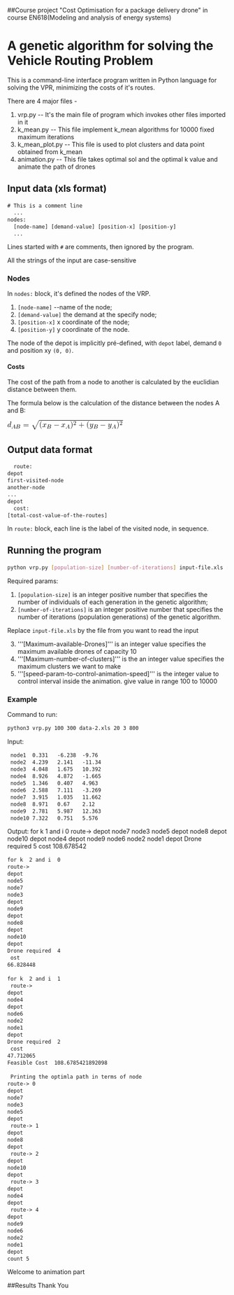 ##Course project "Cost Optimisation for a package delivery drone" in course EN618(Modeling and analysis of energy systems) 

# A genetic algorithm for solving the Vehicle Routing Problem
This is a command-line interface program written in Python language for solving the VPR, minimizing the costs of it's routes.


There are 4 major files -
1. vrp.py -- It's the main file of program which invokes other files imported in it
2. k_mean.py -- This file implement k_mean algorithms for 10000 fixed maximum iterations
3. k_mean_plot.py -- This file is used to plot clusters and data point obtained from k_mean
4. animation.py -- This file takes optimal sol and the optimal k value and animate the path of drones



## Input data (xls format)
	# This is a comment line
	  ...	
	nodes:
	  [node-name] [demand-value] [position-x] [position-y]
	  ...

Lines started with ```#``` are comments, then ignored by the program.

All the strings of the input are case-sensitive



### Nodes
In ```nodes:``` block, it's defined the nodes of the VRP.

1. ```[node-name]``` --name of the node;
2. ```[demand-value]``` the demand at the specify node;
3. ```[position-x]``` x coordinate of the node;
4. ```[position-y]``` y coordinate of the node.

The node of the depot is implicitly pré-defined, with ```depot``` label, demand ```0``` and position xy ```(0, 0)```.

#### Costs

The cost of the path from a node to another is calculated by the euclidian distance between them.

The formula below is the calculation of the distance between the nodes A and B:

![](node-distance.png)

## Output data format

	  route:
	depot
	first-visited-node
	another-node
	...
	depot
	  cost:
	[total-cost-value-of-the-routes]

In ```route:``` block, each line is the label of the visited node, in sequence.


## Running the program

```bash
python vrp.py [population-size] [number-of-iterations] input-file.xls [Maximum-available-Drones] [Maximum-number-of-clusters] [speed-param-to-control-animation-speed]
```

Required params:

1. ```[population-size]``` is an integer positive number that specifies the number of individuals of each generation in the genetic algorithm;
2. ```[number-of-iterations]``` is an integer positive number that specifies the number of iterations (population generations) of the genetic algorithm.

Replace ```input-file.xls``` by the file from you want to read the input

3. '''[Maximum-available-Drones]''' is an integer value specifies the maximum available drones of capacity 10
4. '''[Maximum-number-of-clusters]''' is the an integer value specifies the maximum clusters we want to make
5. '''[speed-param-to-control-animation-speed]''' is the integer value to control interval inside the animation. give value in range 100 to 10000

### Example

Command to run:
```bash
python3 vrp.py 100 300 data-2.xls 20 3 800
```

Input:

     node1	0.331	-6.238	-9.76
     node2	4.239	2.141	-11.34
     node3	4.048	1.675	10.392
     node4	8.926	4.872	-1.665
     node5	1.346	0.407	4.963
     node6	2.588	7.111	-3.269
     node7	3.915	1.035	11.662
     node8	8.971	0.67	2.12
     node9	2.781	5.987	12.363
     node10	7.322	0.751	5.576


Output:
	for k  1 and i  0
	route-> 
	depot
	node7
	node3
	node5
	depot
	node8
	depot
	node10
	depot
	node4
	depot
	node9
	node6
	node2
	node1
	depot
	Drone required  5
	 cost 
	108.678542

	for k  2 and i  0
	route-> 
	depot
	node5
	node7
	node3
	depot
	node9
	depot
	node8
	depot
	node10
	depot
	Drone required  4
	 ost 
	66.828448

	for k  2 and i  1
	 route-> 
	depot
	node4
	depot
	node6
	node2
	node1
	depot
	Drone required  2
	 cost 
	47.712065
	Feasible Cost  108.6785421892098

	 Printing the optimla path in terms of node
	route-> 0
	depot
	node7
	node3
	node5
	depot
	 route-> 1
	depot
	node8
	depot
	 route-> 2
	depot
	node10
	depot
	 route-> 3
	depot
	node4
	depot
	 route-> 4
	depot
	node9
	node6
	node2
	node1
	depot
	count 5
Welcome to animation part


##Results
Thank You